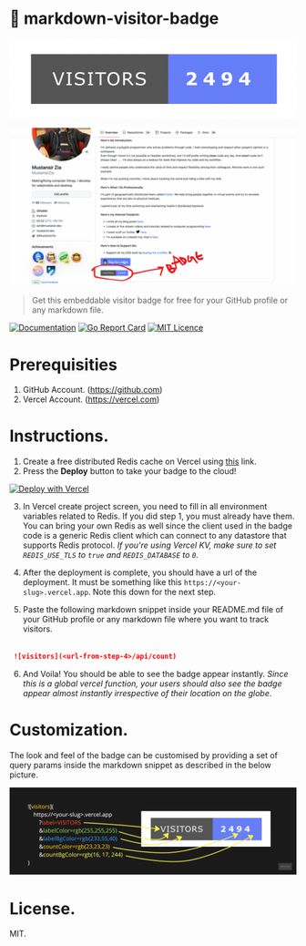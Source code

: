#  👑 markdown-visitor-badge

![Badge](/static/1.png)

![Example](/static/2.png)

> Get this embeddable visitor badge for free for your GitHub profile or any markdown file.

[![Documentation](https://godoc.org/github.com/mustansirzia/markdown-visitor-badge?status.svg)](http://godoc.org/github.com/mustansirzia/markdown-visitor-badge)
[![Go Report Card](https://goreportcard.com/badge/github.com/MustansirZia/markdown-visitor-badge)](https://goreportcard.com/report/github.com/MustansirZia/markdown-visitor-badge)
[![MIT Licence](https://badges.frapsoft.com/os/mit/mit.svg?v=103)](https://opensource.org/licenses/mit-license.php)


# Prerequisities
1. GitHub Account. (https://github.com)
2. Vercel Account. (https://vercel.com)

# Instructions.
1. Create a free distributed Redis cache on Vercel using [this](https://vercel.com/storage/kv) link.
2. Press the **Deploy** button to take your badge to the cloud!

[![Deploy with Vercel](https://vercel.com/button)](https://vercel.com/new/clone?repository-url=https%3A%2F%2Fgithub.com%2FMustansirZia%2Fmarkdown-visitor-badge&env=REDIS_HOST,REDIS_PORT,REDIS_USERNAME,REDIS_PASSWORD,REDIS_DATABASE,REDIS_USE_TLS&envDescription=Redis%20connection%20variables.)

3. In Vercel create project screen, you need to fill in all environment variables related to Redis. If you did step 1, you must already have them. You can bring your own Redis as well since the client used in the badge code is a generic Redis client which can connect to any datastore that supports Redis protocol.
*If you're using Vercel KV, make sure to set `REDIS_USE_TLS` to `true` and `REDIS_DATABASE` to `0`.*

4. After the deployment is complete, you should have a url of the deployment. It must be something like this 
`https://<your-slug>.vercel.app`. Note this down for the next step.

5. Paste the following markdown snippet inside your README.md file of your GitHub profile or any markdown file where you want to track visitors.
```markdown

 ![visitors](<url-from-step-4>/api/count)

```
6. And Voila! You should be able to see the badge appear instantly. *Since this is a global vercel function, your users should also see the badge appear almost instantly irrespective of their location on the globe*.

# Customization.
The look and feel of the badge can be customised by providing a set of query params inside the markdown snippet as described in the below picture.

![Customization](/static/3.jpeg)

# License.
MIT.
